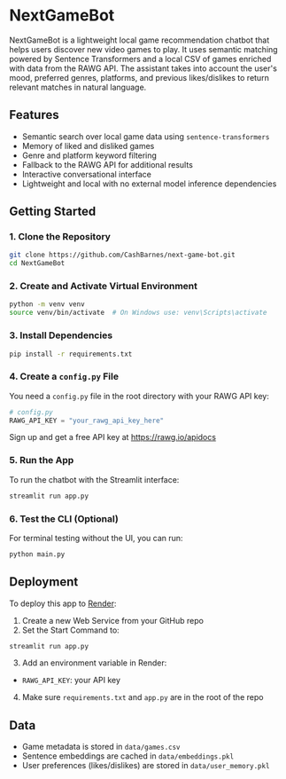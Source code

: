 # NextGameBot

NextGameBot is a lightweight local game recommendation chatbot that helps users discover new video games to play. It uses semantic matching powered by Sentence Transformers and a local CSV of games enriched with data from the RAWG API. The assistant takes into account the user's mood, preferred genres, platforms, and previous likes/dislikes to return relevant matches in natural language.

## Features

- Semantic search over local game data using `sentence-transformers`
- Memory of liked and disliked games
- Genre and platform keyword filtering
- Fallback to the RAWG API for additional results
- Interactive conversational interface
- Lightweight and local with no external model inference dependencies

## Getting Started

### 1. Clone the Repository

```bash
git clone https://github.com/CashBarnes/next-game-bot.git
cd NextGameBot
```

### 2. Create and Activate Virtual Environment

```bash
python -m venv venv
source venv/bin/activate  # On Windows use: venv\Scripts\activate
```

### 3. Install Dependencies

```bash
pip install -r requirements.txt
```

### 4. Create a `config.py` File

You need a `config.py` file in the root directory with your RAWG API key:

```python
# config.py
RAWG_API_KEY = "your_rawg_api_key_here"
```

Sign up and get a free API key at https://rawg.io/apidocs

### 5. Run the App

To run the chatbot with the Streamlit interface:

```bash
streamlit run app.py
```

### 6. Test the CLI (Optional)

For terminal testing without the UI, you can run:

```bash
python main.py
```

## Deployment

To deploy this app to [Render](https://render.com/):

1. Create a new Web Service from your GitHub repo
2. Set the Start Command to:

```bash
streamlit run app.py
```

3. Add an environment variable in Render:

- `RAWG_API_KEY`: your API key

4. Make sure `requirements.txt` and `app.py` are in the root of the repo

## Data

- Game metadata is stored in `data/games.csv`
- Sentence embeddings are cached in `data/embeddings.pkl`
- User preferences (likes/dislikes) are stored in `data/user_memory.pkl`
